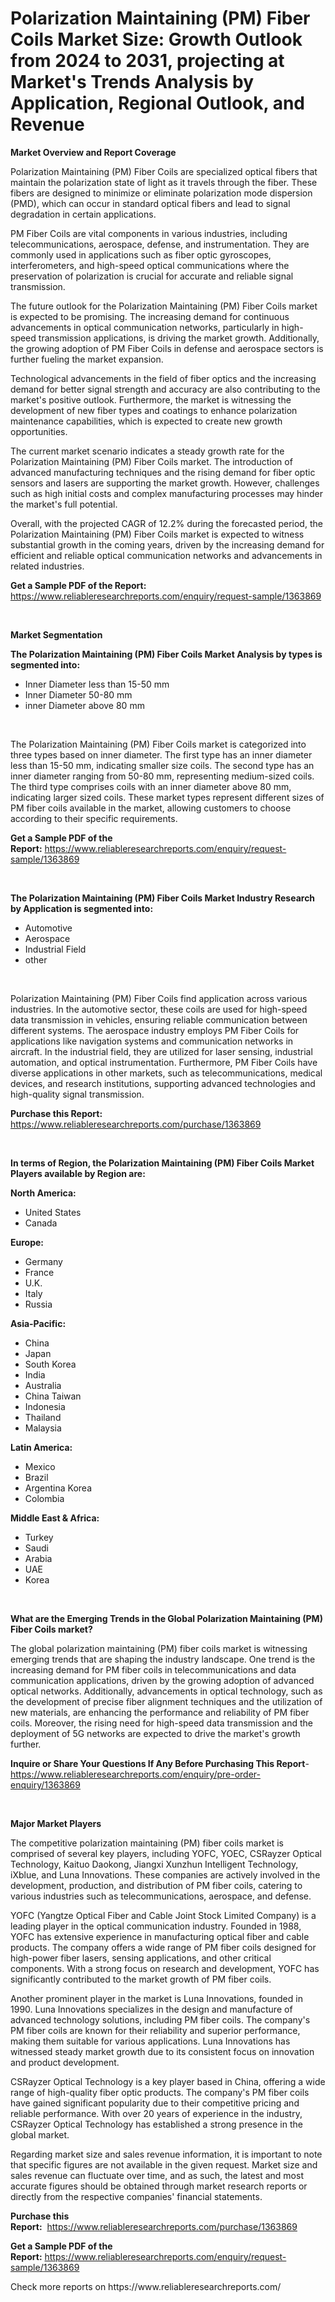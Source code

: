 <p><h1>Polarization Maintaining (PM) Fiber Coils Market Size: Growth Outlook from 2024 to 2031, projecting at Market's Trends Analysis by Application, Regional Outlook, and Revenue</h1></p><p><strong>Market Overview and Report Coverage</strong></p>
<p><p>Polarization Maintaining (PM) Fiber Coils are specialized optical fibers that maintain the polarization state of light as it travels through the fiber. These fibers are designed to minimize or eliminate polarization mode dispersion (PMD), which can occur in standard optical fibers and lead to signal degradation in certain applications.</p><p>PM Fiber Coils are vital components in various industries, including telecommunications, aerospace, defense, and instrumentation. They are commonly used in applications such as fiber optic gyroscopes, interferometers, and high-speed optical communications where the preservation of polarization is crucial for accurate and reliable signal transmission.</p><p>The future outlook for the Polarization Maintaining (PM) Fiber Coils market is expected to be promising. The increasing demand for continuous advancements in optical communication networks, particularly in high-speed transmission applications, is driving the market growth. Additionally, the growing adoption of PM Fiber Coils in defense and aerospace sectors is further fueling the market expansion.</p><p>Technological advancements in the field of fiber optics and the increasing demand for better signal strength and accuracy are also contributing to the market's positive outlook. Furthermore, the market is witnessing the development of new fiber types and coatings to enhance polarization maintenance capabilities, which is expected to create new growth opportunities.</p><p>The current market scenario indicates a steady growth rate for the Polarization Maintaining (PM) Fiber Coils market. The introduction of advanced manufacturing techniques and the rising demand for fiber optic sensors and lasers are supporting the market growth. However, challenges such as high initial costs and complex manufacturing processes may hinder the market's full potential.</p><p>Overall, with the projected CAGR of 12.2% during the forecasted period, the Polarization Maintaining (PM) Fiber Coils market is expected to witness substantial growth in the coming years, driven by the increasing demand for efficient and reliable optical communication networks and advancements in related industries.</p></p>
<p><strong>Get a Sample PDF of the Report:</strong> <a href="https://www.reliableresearchreports.com/enquiry/request-sample/1363869">https://www.reliableresearchreports.com/enquiry/request-sample/1363869</a></p>
<p>&nbsp;</p>
<p><strong>Market Segmentation</strong></p>
<p><strong>The Polarization Maintaining (PM) Fiber Coils Market Analysis by types is segmented into:</strong></p>
<p><ul><li>Inner Diameter less than 15-50 mm</li><li>Inner Diameter 50-80 mm</li><li>inner Diameter above 80 mm</li></ul></p>
<p>&nbsp;</p>
<p><p>The Polarization Maintaining (PM) Fiber Coils market is categorized into three types based on inner diameter. The first type has an inner diameter less than 15-50 mm, indicating smaller size coils. The second type has an inner diameter ranging from 50-80 mm, representing medium-sized coils. The third type comprises coils with an inner diameter above 80 mm, indicating larger sized coils. These market types represent different sizes of PM fiber coils available in the market, allowing customers to choose according to their specific requirements.</p></p>
<p><strong>Get a Sample PDF of the Report:</strong>&nbsp;<a href="https://www.reliableresearchreports.com/enquiry/request-sample/1363869">https://www.reliableresearchreports.com/enquiry/request-sample/1363869</a></p>
<p>&nbsp;</p>
<p><strong>The Polarization Maintaining (PM) Fiber Coils Market Industry Research by Application is segmented into:</strong></p>
<p><ul><li>Automotive</li><li>Aerospace</li><li>Industrial Field</li><li>other</li></ul></p>
<p>&nbsp;</p>
<p><p>Polarization Maintaining (PM) Fiber Coils find application across various industries. In the automotive sector, these coils are used for high-speed data transmission in vehicles, ensuring reliable communication between different systems. The aerospace industry employs PM Fiber Coils for applications like navigation systems and communication networks in aircraft. In the industrial field, they are utilized for laser sensing, industrial automation, and optical instrumentation. Furthermore, PM Fiber Coils have diverse applications in other markets, such as telecommunications, medical devices, and research institutions, supporting advanced technologies and high-quality signal transmission.</p></p>
<p><strong>Purchase this Report:</strong>&nbsp; <a href="https://www.reliableresearchreports.com/purchase/1363869">https://www.reliableresearchreports.com/purchase/1363869</a></p>
<p>&nbsp;</p>
<p><strong>In terms of Region, the Polarization Maintaining (PM) Fiber Coils Market Players available by Region are:</strong></p>
<p>
    <p> <strong> North America: </strong>
        <ul>
            <li>United States</li>
            <li>Canada</li>
        </ul>
        </p> 
    <p> <strong> Europe: </strong>
        <ul>
            <li>Germany</li>
            <li>France</li>
            <li>U.K.</li>
            <li>Italy</li>
            <li>Russia</li>
        </ul>
        </p> 
    <p> <strong> Asia-Pacific: </strong>
        <ul>
            <li>China</li>
            <li>Japan</li>
            <li>South Korea</li>
            <li>India</li>
            <li>Australia</li>
            <li>China Taiwan</li>
            <li>Indonesia</li>
            <li>Thailand</li>
            <li>Malaysia</li>
        </ul>
        </p> 
    <p> <strong> Latin America: </strong>
        <ul>
            <li>Mexico</li>
            <li>Brazil</li>
            <li>Argentina Korea</li>
            <li>Colombia</li>
        </ul>
        </p> 
    <p> <strong> Middle East & Africa: </strong>
        <ul>
            <li>Turkey</li>
            <li>Saudi</li>
            <li>Arabia</li>
            <li>UAE</li>
            <li>Korea</li>
        </ul>
    </p>
    </p>
<p>&nbsp;</p>
<p><strong>What are the Emerging Trends in the Global Polarization Maintaining (PM) Fiber Coils market?</strong></p>
<p><p>The global polarization maintaining (PM) fiber coils market is witnessing emerging trends that are shaping the industry landscape. One trend is the increasing demand for PM fiber coils in telecommunications and data communication applications, driven by the growing adoption of advanced optical networks. Additionally, advancements in optical technology, such as the development of precise fiber alignment techniques and the utilization of new materials, are enhancing the performance and reliability of PM fiber coils. Moreover, the rising need for high-speed data transmission and the deployment of 5G networks are expected to drive the market's growth further.</p></p>
<p><strong>Inquire or Share Your Questions If Any Before Purchasing This Report</strong>- <a href="https://www.reliableresearchreports.com/enquiry/pre-order-enquiry/1363869">https://www.reliableresearchreports.com/enquiry/pre-order-enquiry/1363869</a></p>
<p>&nbsp;</p>
<p><strong>Major Market Players</strong></p>
<p><p>The competitive polarization maintaining (PM) fiber coils market is comprised of several key players, including YOFC, YOEC, CSRayzer Optical Technology, Kaituo Daokong, Jiangxi Xunzhun Intelligent Technology, iXblue, and Luna Innovations. These companies are actively involved in the development, production, and distribution of PM fiber coils, catering to various industries such as telecommunications, aerospace, and defense.</p><p>YOFC (Yangtze Optical Fiber and Cable Joint Stock Limited Company) is a leading player in the optical communication industry. Founded in 1988, YOFC has extensive experience in manufacturing optical fiber and cable products. The company offers a wide range of PM fiber coils designed for high-power fiber lasers, sensing applications, and other critical components. With a strong focus on research and development, YOFC has significantly contributed to the market growth of PM fiber coils.</p><p>Another prominent player in the market is Luna Innovations, founded in 1990. Luna Innovations specializes in the design and manufacture of advanced technology solutions, including PM fiber coils. The company's PM fiber coils are known for their reliability and superior performance, making them suitable for various applications. Luna Innovations has witnessed steady market growth due to its consistent focus on innovation and product development.</p><p>CSRayzer Optical Technology is a key player based in China, offering a wide range of high-quality fiber optic products. The company's PM fiber coils have gained significant popularity due to their competitive pricing and reliable performance. With over 20 years of experience in the industry, CSRayzer Optical Technology has established a strong presence in the global market.</p><p>Regarding market size and sales revenue information, it is important to note that specific figures are not available in the given request. Market size and sales revenue can fluctuate over time, and as such, the latest and most accurate figures should be obtained through market research reports or directly from the respective companies' financial statements.</p></p>
<p><strong>Purchase this Report:</strong>&nbsp;&nbsp;<a href="https://www.reliableresearchreports.com/purchase/1363869">https://www.reliableresearchreports.com/purchase/1363869</a></p>
<p></p>
<p><strong>Get a Sample PDF of the Report:</strong>&nbsp;<a href="https://www.reliableresearchreports.com/enquiry/request-sample/1363869">https://www.reliableresearchreports.com/enquiry/request-sample/1363869</a></p>
<p>Check more reports on https://www.reliableresearchreports.com/</p>